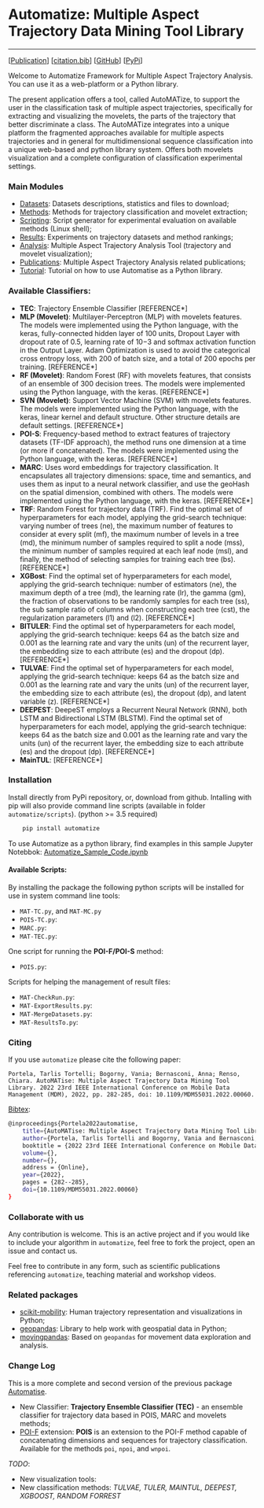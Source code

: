 # Automatize: Multiple Aspect Trajectory Data Mining Tool Library
---

\[[Publication](#)\] \[[citation.bib](citation.bib)\] \[[GitHub](https://github.com/ttportela/automatize)\] \[[PyPi](https://pypi.org/project/automatize/)\]


Welcome to Automatize Framework for Multiple Aspect Trajectory Analysis. You can use it as a web-platform or a Python library.

The present application offers a tool, called AutoMATize, to support the user in the classification task of multiple aspect trajectories, specifically for extracting and visualizing the movelets, the parts of the trajectory that better discriminate a class. The AutoMATize integrates into a unique platform the fragmented approaches available for multiple aspects trajectories and in general for multidimensional sequence classification into a unique web-based and python library system. Offers both movelets visualization and a complete configuration of classification experimental settings.

### Main Modules

- [Datasets](/datasets): Datasets descriptions, statistics and files to download;
- [Methods](/methods): Methods for trajectory classification and movelet extraction;
- [Scripting](/experiments): Script generator for experimental evaluation on available methods (Linux shell);
- [Results](/results): Experiments on trajectory datasets and method rankings;
- [Analysis](/analysis): Multiple Aspect Trajectory Analysis Tool (trajectory and movelet visualization);
- [Publications](/publications): Multiple Aspect Trajectory Analysis related publications;
- [Tutorial](/tutorial): Tutorial on how to use Automatise as a Python library.


### Available Classifiers:

* **TEC**: Trajectory Ensemble Classifier [REFERENCE*]
* **MLP (Movelet)**: Multilayer-Perceptron (MLP) with movelets features. The models were implemented using the Python language, with the keras, fully-connected hidden layer of 100 units, Dropout Layer with dropout rate of 0.5, learning rate of 10−3 and softmax activation function in the Output Layer. Adam Optimization is used to avoid the categorical cross entropy loss, with 200 of batch size, and a total of 200 epochs per training. [REFERENCE*]
* **RF (Movelet)**: Random Forest (RF) with movelets features, that consists of an ensemble of 300 decision trees. The models were implemented using the Python language, with the keras. [REFERENCE*]
* **SVN (Movelet)**: Support Vector Machine (SVM) with movelets features. The models were implemented using the Python language, with the keras, linear kernel and default structure. Other structure details are default settings. [REFERENCE*]
* **POI-S**: Frequency-based method to extract features of trajectory datasets (TF-IDF approach), the method runs one dimension at a time (or more if concatenated). The models were implemented using the Python language, with the keras. [REFERENCE*]
* **MARC**: Uses word embeddings for trajectory classification. It encapsulates all trajectory dimensions: space, time and semantics, and uses them as input to a neural network classifier, and use the geoHash on the spatial dimension, combined with others. The models were implemented using the Python language, with the keras. [REFERENCE*]
* **TRF**: Random Forest for trajectory data (TRF). Find the optimal set of hyperparameters for each model, applying the grid-search technique: varying number of trees (ne), the maximum number of features to consider at every split (mf), the maximum number of levels in a tree (md), the minimum number of samples required to split a node (mss), the minimum number of samples required at each leaf node (msl), and finally, the method of selecting samples for training each tree (bs). [REFERENCE*]
* **XGBost**: Find the optimal set of hyperparameters for each model, applying the grid-search technique:  number of estimators (ne), the maximum depth of a tree (md), the learning rate (lr), the gamma (gm), the fraction of observations to be randomly samples for each tree (ss), the sub sample ratio of columns when constructing each tree (cst), the regularization parameters (l1) and (l2). [REFERENCE*]
* **BITULER**: Find the optimal set of hyperparameters for each model, applying the grid-search technique: keeps 64 as the batch size and 0.001 as the learning rate and vary the units (un) of the recurrent layer, the embedding size to each attribute (es) and the dropout (dp). [REFERENCE*]
* **TULVAE**: Find the optimal set of hyperparameters for each model, applying the grid-search technique: keeps 64 as the batch size and 0.001 as the learning rate and vary the units (un) of the recurrent layer, the embedding size to each attribute (es), the dropout (dp), and latent variable (z). [REFERENCE*]
* **DEEPEST**: DeepeST employs a Recurrent Neural Network (RNN), both LSTM and Bidirectional LSTM (BLSTM). Find the optimal set of hyperparameters for each model, applying the grid-search technique: keeps 64 as the batch size and 0.001 as the learning rate and vary the units (un) of the recurrent layer, the embedding size to each attribute (es) and the dropout (dp). [REFERENCE*]
* **MainTUL**: [REFERENCE*]

### Installation

Install directly from PyPi repository, or, download from github. Intalling with pip will also provide command line scripts (available in folder `automatize/scripts`). (python >= 3.5 required)

```bash
    pip install automatize
```

To use Automatize as a python library, find examples in this sample Jupyter Notebbok: [Automatize_Sample_Code.ipynb](./assets/examples/Automatize_Sample_Code.ipynb)

#### Available Scripts:

By installing the package the following python scripts will be installed for use in system command line tools:

* `MAT-TC.py`, and `MAT-MC.py`
* `POIS-TC.py`:
* `MARC.py`:
* `MAT-TEC.py`:

One script for running the **POI-F/POI-S** method:

* `POIS.py`:

Scripts for helping the management of result files:

* `MAT-CheckRun.py`:
* `MAT-ExportResults.py`:
* `MAT-MergeDatasets.py`:
* `MAT-ResultsTo.py`:


### Citing

If you use `automatize` please cite the following paper:

    Portela, Tarlis Tortelli; Bogorny, Vania; Bernasconi, Anna; Renso, Chiara. AutoMATise: Multiple Aspect Trajectory Data Mining Tool Library. 2022 23rd IEEE International Conference on Mobile Data Management (MDM), 2022, pp. 282-285, doi: 10.1109/MDM55031.2022.00060.

[Bibtex](citation.bib):

```bash
@inproceedings{Portela2022automatise,
    title={AutoMATise: Multiple Aspect Trajectory Data Mining Tool Library},
    author={Portela, Tarlis Tortelli and Bogorny, Vania and Bernasconi, Anna and Renso, Chiara},
    booktitle = {2022 23rd IEEE International Conference on Mobile Data Management (MDM)},
    volume={},
    number={},
    address = {Online},
    year={2022},
    pages = {282--285},
    doi={10.1109/MDM55031.2022.00060}
}
```

### Collaborate with us

Any contribution is welcome. This is an active project and if you would like to include your algorithm in `automatize`, feel free to fork the project, open an issue and contact us.

Feel free to contribute in any form, such as scientific publications referencing `automatize`, teaching material and workshop videos.

### Related packages

- [scikit-mobility](https://github.com/scikit-mobility/scikit-mobility): Human trajectory representation and visualizations in Python;
- [geopandas](https://geopandas.org/en/stable/): Library to help work with geospatial data in Python;
- [movingpandas](https://anitagraser.github.io/movingpandas/): Based on `geopandas` for movement data exploration and analysis.

### Change Log

This is a more complete and second version of the previous package [Automatise](https://github.com/ttportela/automatise). 
 
 - New Classifier: **Trajectory Ensemble Classifier (TEC)** - an ensemble classifier for trajectory data based in POIS, MARC and movelets methods;
 - [POI-F](https://doi.org/10.1145/3341105.3374045) extension: **POIS** is an extension to the POI-F method capable of concatenating dimensions and sequences for trajectory classification. Available for the methods `poi`, `npoi`, and `wnpoi`.
 
 *TODO*:
 - New visualization tools: 
 - New classification methods: *TULVAE, TULER, MAINTUL, DEEPEST, XGBOOST, RANDOM FORREST*
